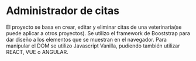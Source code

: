 # Administrador de citas
El proyecto se basa en crear, editar y eliminar citas de una veterinaria(se puede aplicar a otros proyectos). Se utilizo el framework de Booststrap para dar diseño a los elementos que se muestran en el navegador. Para manipular el DOM se utilizo Javascript Vanilla, pudiendo también utilizar REACT, VUE o ANGULAR. 
